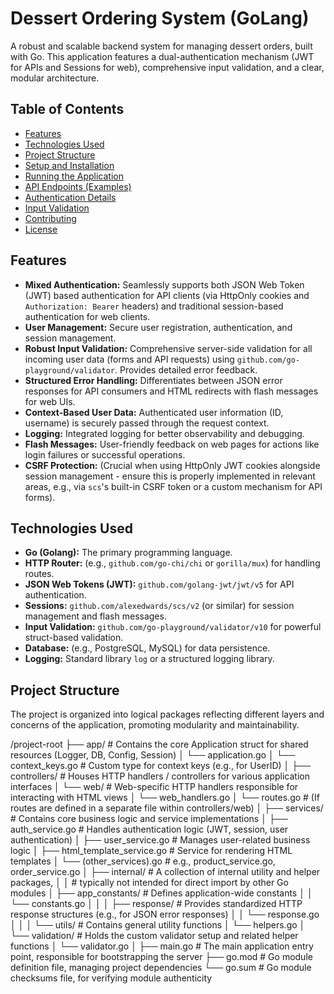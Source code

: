 # Dessert Ordering System (GoLang)

A robust and scalable backend system for managing dessert orders, built with Go. This application features a dual-authentication mechanism (JWT for APIs and Sessions for web), comprehensive input validation, and a clear, modular architecture.

## Table of Contents

- [Features](#features)
- [Technologies Used](#technologies-used)
- [Project Structure](#project-structure)
- [Setup and Installation](#setup-and-installation)
- [Running the Application](#running-the-application)
- [API Endpoints (Examples)](#api-endpoints-examples)
- [Authentication Details](#authentication-details)
- [Input Validation](#input-validation)
- [Contributing](#contributing)
- [License](#license)

## Features

- **Mixed Authentication:** Seamlessly supports both JSON Web Token (JWT) based authentication for API clients (via HttpOnly cookies and `Authorization: Bearer` headers) and traditional session-based authentication for web clients.
- **User Management:** Secure user registration, authentication, and session management.
- **Robust Input Validation:** Comprehensive server-side validation for all incoming user data (forms and API requests) using `github.com/go-playground/validator`. Provides detailed error feedback.
- **Structured Error Handling:** Differentiates between JSON error responses for API consumers and HTML redirects with flash messages for web UIs.
- **Context-Based User Data:** Authenticated user information (ID, username) is securely passed through the request context.
- **Logging:** Integrated logging for better observability and debugging.
- **Flash Messages:** User-friendly feedback on web pages for actions like login failures or successful operations.
- **CSRF Protection:** (Crucial when using HttpOnly JWT cookies alongside session management - ensure this is properly implemented in relevant areas, e.g., via `scs`'s built-in CSRF token or a custom mechanism for API forms).

## Technologies Used

- **Go (Golang):** The primary programming language.
- **HTTP Router:** (e.g., `github.com/go-chi/chi` or `gorilla/mux`) for handling routes.
- **JSON Web Tokens (JWT):** `github.com/golang-jwt/jwt/v5` for API authentication.
- **Sessions:** `github.com/alexedwards/scs/v2` (or similar) for session management and flash messages.
- **Input Validation:** `github.com/go-playground/validator/v10` for powerful struct-based validation.
- **Database:** (e.g., PostgreSQL, MySQL) for data persistence.
- **Logging:** Standard library `log` or a structured logging library.

## Project Structure

The project is organized into logical packages reflecting different layers and concerns of the application, promoting modularity and maintainability.

/project-root
├── app/ # Contains the core Application struct for shared resources (Logger, DB, Config, Session)
│ └── application.go
│ └── context_keys.go # Custom type for context keys (e.g., for UserID)
│
├── controllers/ # Houses HTTP handlers / controllers for various application interfaces
│ └── web/ # Web-specific HTTP handlers responsible for interacting with HTML views
│ └── web_handlers.go
│ └── routes.go # (If routes are defined in a separate file within controllers/web)
│
├── services/ # Contains core business logic and service implementations
│ ├── auth_service.go # Handles authentication logic (JWT, session, user authentication)
│ ├── user_service.go # Manages user-related business logic
│ ├── html_template_service.go # Service for rendering HTML templates
│ └── (other_services).go # e.g., product_service.go, order_service.go
│
├── internal/ # A collection of internal utility and helper packages,
│ │ # typically not intended for direct import by other Go modules
│ ├── app_constants/ # Defines application-wide constants
│ │ └── constants.go
│ │
│ ├── response/ # Provides standardized HTTP response structures (e.g., for JSON error responses)
│ │ └── response.go
│ │
│ └── utils/ # Contains general utility functions
│ └── helpers.go
│ └── validation/ # Holds the custom validator setup and related helper functions
│ └── validator.go
│
├── main.go # The main application entry point, responsible for bootstrapping the server
├── go.mod # Go module definition file, managing project dependencies
└── go.sum # Go module checksums file, for verifying module authenticity

